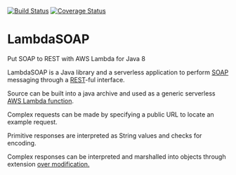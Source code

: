 [![Build Status][ci-img]][ci]
[![Coverage Status][coveralls-img]][coveralls]
# LambdaSOAP
Put SOAP to REST with AWS Lambda for Java 8

LambdaSOAP is a Java library and a serverless application to perform [SOAP][soap] messaging through a [REST][rest]-ful interface.

Source can be built into a java archive and used as a generic serverless [AWS Lambda function][aws-lambda].

Complex requests can be made by specifying a public URL to locate an example request.

Primitive responses are interpreted as String values and checks for encoding.

Complex responses can be interpreted and marshalled into objects through extension [over modification.][open-closed]

  [ci-img]: https://api.travis-ci.com/connorvanelswyk/LambdaSOAP.svg?branch=master
  [ci]: https://travis-ci.com/connorvanelswyk/LambdaSOAP
  [coveralls-img]: https://coveralls.io/repos/github/connorvanelswyk/LambdaSOAP/badge.svg?branch=master
  [coveralls]: https://coveralls.io/github/connorvanelswyk/LambdaSOAP?branch=master   
  [open-closed]: https://en.wikipedia.org/wiki/Open–closed_principle
  [aws-lambda]: https://aws.amazon.com/lambda/
  [rest]: https://en.wikipedia.org/wiki/Representational_state_transfer
  [soap]: https://en.wikipedia.org/wiki/SOAP